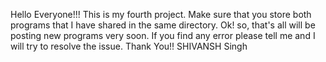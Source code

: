 Hello Everyone!!!
This is my fourth project.
Make sure that you store both programs that I have shared in the same directory.
Ok! so, that's all  will be posting new programs very soon.
If you find any error please tell me and I will try to resolve the issue.
Thank You!!
SHIVANSH Singh
